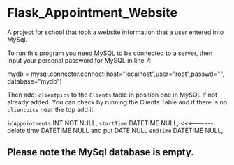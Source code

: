 # Flask_Appointment_Website
A project for school that took a website information that a user entered into MySql.

To run this program you need MySQL to be connected to a server, then input your personal password for MySQL in line 7:

mydb = mysql.connector.connect(host="localhost",user="root",passwd="<yourpassword>", database="mydb")

Then add: `clientpics`  to the `Clients` table in position one in MySQL if not already added. You can check by running the Clients Table 
and if there is no `clientpics` near the top add it.
 
  `idAppointments` INT NOT NULL,
  `startTime` DATETIME NULL,       <<<------ delete time  DATETIME NULL and put DATE NULL
  `endTime` DATETIME NULL,
                                            
## Please note the MySql database is empty.
